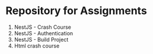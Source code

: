 # Repository for Assignments

1. NestJS - Crash Course
2. NestJS - Authentication
3. NestJS - Build Project
4. Html crash course
